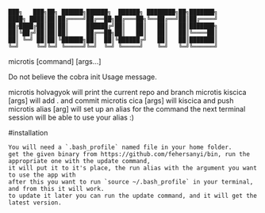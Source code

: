 	███╗   ███╗██╗ ██████╗██████╗  ██████╗ ████████╗██╗███████╗
	████╗ ████║██║██╔════╝██╔══██╗██╔═══██╗╚══██╔══╝██║██╔════╝
	██╔████╔██║██║██║     ██████╔╝██║   ██║   ██║   ██║███████╗
	██║╚██╔╝██║██║██║     ██╔══██╗██║   ██║   ██║   ██║╚════██║
	██║ ╚═╝ ██║██║╚██████╗██║  ██║╚██████╔╝   ██║   ██║███████║
	╚═╝     ╚═╝╚═╝ ╚═════╝╚═╝  ╚═╝ ╚═════╝    ╚═╝   ╚═╝╚══════╝


microtis [command] [args...]

Do not believe the cobra init Usage message.

microtis holvagyok will print the current repo and branch
microtis kiscica [args] will add . and commit
microtis cica [args] will kiscica and push
microtis alias [arg] will set up an alias for the command the next terminal session will be able to use your alias :)


#installation

```
You will need a `.bash_profile` named file in your home folder.
get the given binary from https://github.com/fehersanyi/bin, run the appropriate one with the update command,
it will put it to it's place, the run alias with the argument you want to use the app with
after this you want to run `source ~/.bash_profile` in your terminal, and from this it will work.
to update it later you can run the update command, and it will get the latest version.
```
